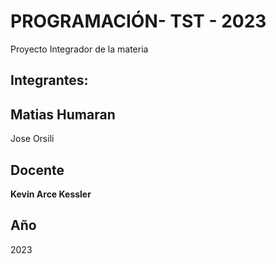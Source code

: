 # PROGRAMACIÓN- TST - 2023
Proyecto Integrador de la materia

## Integrantes:

Matias Humaran
--- 
Jose Orsili

## Docente

**Kevin Arce Kessler**

## Año
   2023

